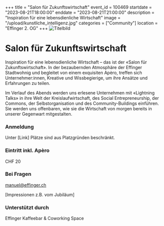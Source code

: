 +++
title = "Salon für Zukunftswirtschaft"
event_id = 100469
startdate = "2023-08-21T18:00:00"
enddate = "2023-08-21T21:00:00"
description = "Inspiration für eine lebensdienliche Wirtschaft"
image = "/upload/kunstliche_intelligenz.jpg"
categories = ["Community"]
location = "Effinger 2. OG"
+++
![Titelbild](/upload/kunstliche_intelligenz.jpg)
       
# Salon für Zukunftswirtschaft
Inspiration für eine lebensdienliche Wirtschaft – das ist der «Salon für Zukunftswirtschaft». In der bezaubernden Atmosphäre der Effinger Stadtwohnig und begleitet von einem exquisiten Apèro, treffen sich Unternehmer:innen, Kreative und Wissbegierige, um ihre Ansätze und Erfahrungen zu teilen.

Im Verlauf des Abends werden uns erlesene Unternehmen mit «Lightning Talks» in ihre Welt der Kreislaufwirtschaft, des Social Entrepreneurship, der Commons, der Selbstorganisation und des Community-Buildings einführen. Sie werden uns offenbaren, wie sie die Wirtschaft von morgen bereits in unserer Gegenwart mitgestalten.

### Anmeldung
Unter [Link]
Plätze sind aus Platzgründen beschränkt.

### Eintritt inkl. Apèro
CHF 20

### Bei Fragen
manuel@effinger.ch


[Impressionen z.B. vom Jubiläum]


### Unterstützt durch
Effinger Kaffeebar & Coworking Space
